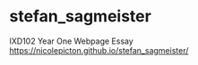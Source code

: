 # stefan_sagmeister
IXD102 Year One Webpage Essay
https://nicolepicton.github.io/stefan_sagmeister/
